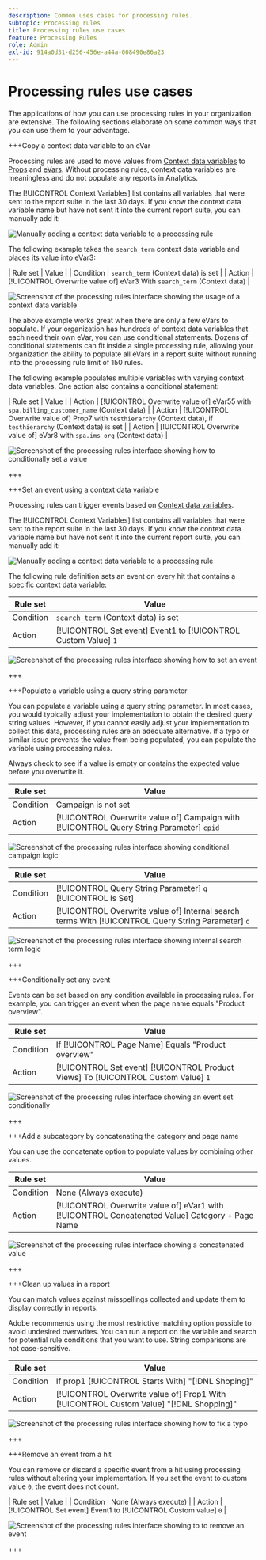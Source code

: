 ```yaml
---
description: Common uses cases for processing rules.
subtopic: Processing rules
title: Processing rules use cases
feature: Processing Rules
role: Admin
exl-id: 914a0d31-d256-456e-a44a-008490e86a23
---
```

# Processing rules use cases

The applications of how you can use processing rules in your organization are extensive. The following sections elaborate on some common ways that you can use them to your advantage.

+++Copy a context data variable to an eVar

Processing rules are used to move values from [Context data variables](/help/implement/vars/page-vars/contextdata.md) to [Props](/help/components/dimensions/prop.md) and [eVars](/help/components/dimensions/evar.md). Without processing rules, context data variables are meaningless and do not populate any reports in Analytics.

The [!UICONTROL Context Variables] list contains all variables that were sent to the report suite in the last 30 days. If you know the context data variable name but have not sent it into the current report suite, you can manually add it:

![Manually adding a context data variable to a processing rule](assets/add-context-variable.png)

The following example takes the `search_term` context data variable and places its value into eVar3:

| Rule set | Value |
| Condition | `search_term` (Context data) is set |
| Action | [!UICONTROL Overwrite value of] eVar3 With `search_term` (Context data) |

![Screenshot of the processing rules interface showing the usage of a context data variable](assets/set-context-data.png)

The above example works great when there are only a few eVars to populate. If your organization has hundreds of context data variables that each need their own eVar, you can use conditional statements. Dozens of conditional statements can fit inside a single processing rule, allowing your organization the ability to populate all eVars in a report suite without running into the processing rule limit of 150 rules.

The following example populates multiple variables with varying context data variables. One action also contains a conditional statement:

| Rule set | Value |
| Action | [!UICONTROL Overwrite value of] eVar55 with `spa.billing_customer_name` (Context data) |
| Action | [!UICONTROL Overwrite value of] Prop7 with `testhierarchy` (Context data), if `testhierarchy` (Context data) is set |
| Action | [!UICONTROL Overwrite value of] eVar8 with `spa.ims_org` (Context data) |

![Screenshot of the processing rules interface showing how to conditionally set a value](assets/add-conditional.png)

+++

+++Set an event using a context data variable

Processing rules can trigger events based on [Context data variables](/help/implement/vars/page-vars/contextdata.md).

The [!UICONTROL Context Variables] list contains all variables that were sent to the report suite in the last 30 days. If you know the context data variable name but have not sent it into the current report suite, you can manually add it:

![Manually adding a context data variable to a processing rule](assets/add-context-variable.png)

The following rule definition sets an event on every hit that contains a specific context data variable: 

| Rule set | Value |
| --- | --- |
| Condition | `search_term` (Context data) is set |
| Action | [!UICONTROL Set event] Event1 to [!UICONTROL Custom Value] `1` |

![Screenshot of the processing rules interface showing how to set an event](assets/processing_rule_set_event.png)

+++

+++Populate a variable using a query string parameter

You can populate a variable using a query string parameter. In most cases, you would typically adjust your implementation to obtain the desired query string values. However, if you cannot easily adjust your implementation to collect this data, processing rules are an adequate alternative. If a typo or similar issue prevents the value from being populated, you can populate the variable using processing rules.

Always check to see if a value is empty or contains the expected value before you overwrite it.

| Rule set | Value |
| --- | --- |
| Condition | Campaign is not set  |
| Action | [!UICONTROL Overwrite value of] Campaign with [!UICONTROL Query String Parameter] `cpid` |

![Screenshot of the processing rules interface showing conditional campaign logic](assets/set-campaign-conditionally.png)

| Rule set | Value |
| --- | --- |
| Condition | [!UICONTROL Query String Parameter] `q` [!UICONTROL Is Set] |
| Action | [!UICONTROL Overwrite value of] Internal search terms With [!UICONTROL Query String Parameter] `q` |

![Screenshot of the processing rules interface showing internal search term logic](assets/populate-internal-search-terms.png)

+++

+++Conditionally set any event

Events can be set based on any condition available in processing rules. For example, you can trigger an event when the page name equals "Product overview".

| Rule set | Value |
| --- | --- |
| Condition | If [!UICONTROL Page Name] Equals "Product overview" |
| Action | [!UICONTROL Set event] [!UICONTROL Product Views] To [!UICONTROL Custom Value] `1` |

![Screenshot of the processing rules interface showing an event set conditionally](assets/set-product-view-event.png)

+++

+++Add a subcategory by concatenating the category and page name

You can use the concatenate option to populate values by combining other values.

| Rule set | Value |
| --- | --- |
| Condition | None (Always execute) |
| Action | [!UICONTROL Overwrite value of] eVar1 with [!UICONTROL Concatenated Value] Category + Page Name |

![Screenshot of the processing rules interface showing a concatenated value](assets/add-subcategory-using-concat.png)

+++

+++Clean up values in a report

You can match values against misspellings collected and update them to display correctly in reports.

Adobe recommends using the most restrictive matching option possible to avoid undesired overwrites. You can run a report on the variable and search for potential rule conditions that you want to use. String comparisons are not case-sensitive.

| Rule set | Value |
| --- | --- |
| Condition | If prop1 [!UICONTROL Starts With] "[!DNL Shoping]" |
| Action | [!UICONTROL Overwrite value of] Prop1 With [!UICONTROL Custom Value] "[!DNL Shopping]" |

![Screenshot of the processing rules interface showing how to fix a typo](assets/clean-up-values-in-report.png)

+++

+++Remove an event from a hit

You can remove or discard a specific event from a hit using processing rules without altering your implementation. If you set the event to custom value `0`, the event does not count.

| Rule set | Value |
| Condition | None (Always execute) |
| Action | [!UICONTROL Set event] Event1 to [!UICONTROL Custom value] `0` |

![Screenshot of the processing rules interface showing to to remove an event](assets/remove_event.png)

+++
